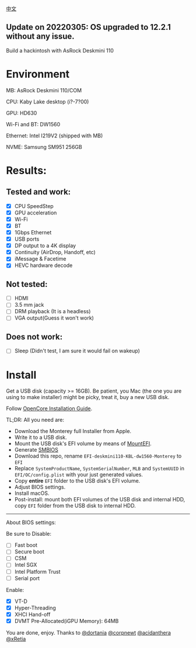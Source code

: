 [中文](README_CN.md)

Update on 20220305: OS upgraded to 12.2.1 without any issue.
---
Build a hackintosh with AsRock Deskmini 110
# Environment
MB: AsRock Deskmini 110/COM

CPU: Kaby Lake desktop (i?-7?00)

GPU: HD630

Wi-Fi and BT: DW1560

Ethernet: Intel I219V2 (shipped with MB)

NVME: Samsung SM951 256GB

# Results:
## Tested and work:
- [x] CPU SpeedStep
- [x] GPU acceleration
- [x] Wi-Fi
- [x] BT
- [x] 1Gbps Ethernet
- [x] USB ports
- [x] DP output to a 4K display
- [x] Continuity (AirDrop, Handoff, etc)
- [x] iMessage & Facetime
- [x] HEVC hardware decode
## Not tested:
- [ ] HDMI
- [ ] 3.5 mm jack
- [ ] DRM playback (It is a headless)
- [ ] VGA output(Guess it won't work)
## Does not work:
- [ ] Sleep (Didn't test, I am sure it would fail on wakeup)


# Install
Get a USB disk (capacity >= 16GB). Be patient, you Mac (the one you are using to make installer) might be picky, treat it, buy a new USB disk.

Follow [OpenCore Installation Guide](https://dortania.github.io/OpenCore-Install-Guide/installer-guide/#creating-the-usb).

TL;DR: All you need are:

- Download the Monterey full Installer from Apple.
- Write it to a USB disk.
- Mount the USB disk's EFI volume by means of [MountEFI](https://github.com/corpnewt/MountEFI).
- Generate [SMBIOS](https://github.com/corpnewt/GenSMBIOS)
- Download this repo, rename `EFI-deskmini110-KBL-dw1560-Monterey` to `EFI`
- Replace `SystemProductName`, `SystemSerialNumber`, `MLB` and `SystemUUID` in `EFI/OC/config.plist` with your just generated values.
- Copy **entire** `EFI` folder to the USB disk's EFI volume.
- Adjust BIOS settings. 
- Install macOS.
- Post-install: mount both EFI volumes of the USB disk and internal HDD, copy `EFI` folder from the USB disk to internal HDD.
---
About BIOS settings:

Be sure to Disable:
- [ ] Fast boot
- [ ] Secure boot
- [ ] CSM
- [ ] Intel SGX
- [ ] Intel Platform Trust
- [ ] Serial port

Enable:
- [x] VT-D
- [x] Hyper-Threading
- [x] XHCI Hand-off
- [x] DVMT Pre-Allocated(iGPU Memory): 64MB

You are done, enjoy.
Thanks to
[@dortania](https://github.com/dortania)
[@corpnewt](https://github.com/corpnewt)
[@acidanthera](https://github.com/acidanthera)
[@xRetia](https://github.com/dfc643)
